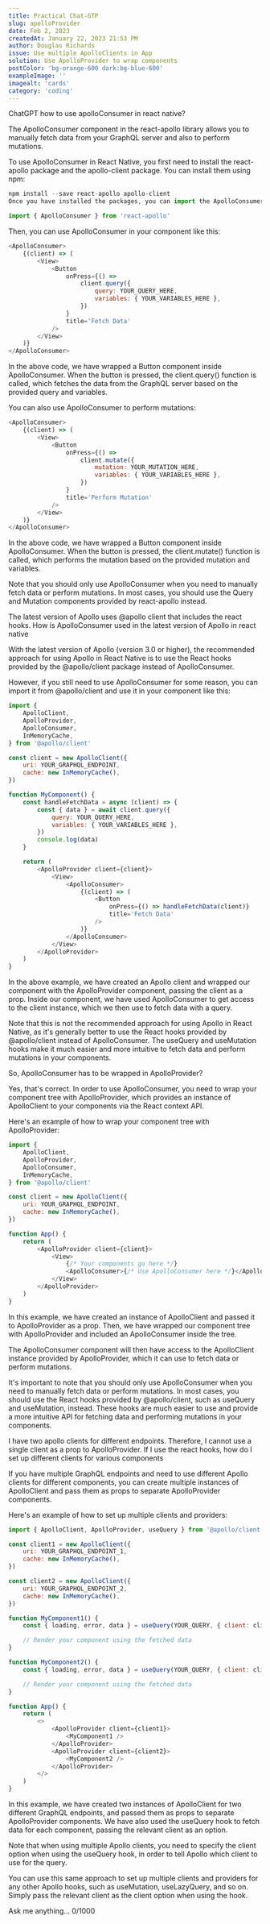 ```yaml
---
title: Practical Chat-GTP
slug: apolloProvider
date: Feb 2, 2023
createdAt: January 22, 2023 21:53 PM
author: Douglas Richards
issue: Use multiple ApolloClients in App
solution: Use ApolloProvider to wrap components
postColor: 'bg-orange-600 dark:bg-blue-600'
exampleImage: ''
imagealt: 'cards'
category: 'coding'
---
```


ChatGPT
how to use apolloConsumer in react native?

The ApolloConsumer component in the react-apollo library allows you to manually fetch data from your GraphQL server and also to perform mutations.

To use ApolloConsumer in React Native, you first need to install the react-apollo package and the apollo-client package. You can install them using npm:

```js
npm install --save react-apollo apollo-client
Once you have installed the packages, you can import the ApolloConsumer component from react-apollo:
```

```js
import { ApolloConsumer } from 'react-apollo'
```

Then, you can use ApolloConsumer in your component like this:

```js
<ApolloConsumer>
	{(client) => (
		<View>
			<Button
				onPress={() =>
					client.query({
						query: YOUR_QUERY_HERE,
						variables: { YOUR_VARIABLES_HERE },
					})
				}
				title='Fetch Data'
			/>
		</View>
	)}
</ApolloConsumer>
```

In the above code, we have wrapped a Button component inside ApolloConsumer. When the button is pressed, the client.query() function is called, which fetches the data from the GraphQL server based on the provided query and variables.

You can also use ApolloConsumer to perform mutations:

```js
<ApolloConsumer>
	{(client) => (
		<View>
			<Button
				onPress={() =>
					client.mutate({
						mutation: YOUR_MUTATION_HERE,
						variables: { YOUR_VARIABLES_HERE },
					})
				}
				title='Perform Mutation'
			/>
		</View>
	)}
</ApolloConsumer>
```

In the above code, we have wrapped a Button component inside ApolloConsumer. When the button is pressed, the client.mutate() function is called, which performs the mutation based on the provided mutation and variables.

Note that you should only use ApolloConsumer when you need to manually fetch data or perform mutations. In most cases, you should use the Query and Mutation components provided by react-apollo instead.

The latest version of Apollo uses @apollo client that includes the react hooks. How is ApolloConsumer used in the latest version of Apollo in react native

With the latest version of Apollo (version 3.0 or higher), the recommended approach for using Apollo in React Native is to use the React hooks provided by the @apollo/client package instead of ApolloConsumer.

However, if you still need to use ApolloConsumer for some reason, you can import it from @apollo/client and use it in your component like this:

```js
import {
	ApolloClient,
	ApolloProvider,
	ApolloConsumer,
	InMemoryCache,
} from '@apollo/client'

const client = new ApolloClient({
	uri: YOUR_GRAPHQL_ENDPOINT,
	cache: new InMemoryCache(),
})

function MyComponent() {
	const handleFetchData = async (client) => {
		const { data } = await client.query({
			query: YOUR_QUERY_HERE,
			variables: { YOUR_VARIABLES_HERE },
		})
		console.log(data)
	}

	return (
		<ApolloProvider client={client}>
			<View>
				<ApolloConsumer>
					{(client) => (
						<Button
							onPress={() => handleFetchData(client)}
							title='Fetch Data'
						/>
					)}
				</ApolloConsumer>
			</View>
		</ApolloProvider>
	)
}
```

In the above example, we have created an Apollo client and wrapped our component with the ApolloProvider component, passing the client as a prop. Inside our component, we have used ApolloConsumer to get access to the client instance, which we then use to fetch data with a query.

Note that this is not the recommended approach for using Apollo in React Native, as it's generally better to use the React hooks provided by @apollo/client instead of ApolloConsumer. The useQuery and useMutation hooks make it much easier and more intuitive to fetch data and perform mutations in your components.

So, ApolloConsumer has to be wrapped in ApolloProvider?

Yes, that's correct. In order to use ApolloConsumer, you need to wrap your component tree with ApolloProvider, which provides an instance of ApolloClient to your components via the React context API.

Here's an example of how to wrap your component tree with ApolloProvider:

```js
import {
	ApolloClient,
	ApolloProvider,
	ApolloConsumer,
	InMemoryCache,
} from '@apollo/client'

const client = new ApolloClient({
	uri: YOUR_GRAPHQL_ENDPOINT,
	cache: new InMemoryCache(),
})

function App() {
	return (
		<ApolloProvider client={client}>
			<View>
				{/* Your components go here */}
				<ApolloConsumer>{/* Use ApolloConsumer here */}</ApolloConsumer>
			</View>
		</ApolloProvider>
	)
}
```

In this example, we have created an instance of ApolloClient and passed it to ApolloProvider as a prop. Then, we have wrapped our component tree with ApolloProvider and included an ApolloConsumer inside the tree.

The ApolloConsumer component will then have access to the ApolloClient instance provided by ApolloProvider, which it can use to fetch data or perform mutations.

It's important to note that you should only use ApolloConsumer when you need to manually fetch data or perform mutations. In most cases, you should use the React hooks provided by @apollo/client, such as useQuery and useMutation, instead. These hooks are much easier to use and provide a more intuitive API for fetching data and performing mutations in your components.

I have two apollo clients for different endpoints. Therefore, I cannot use a single client as a prop to ApolloProvider. If I use the react hooks, how do I set up different clients for various components

If you have multiple GraphQL endpoints and need to use different Apollo clients for different components, you can create multiple instances of ApolloClient and pass them as props to separate ApolloProvider components.

Here's an example of how to set up multiple clients and providers:

```js
import { ApolloClient, ApolloProvider, useQuery } from '@apollo/client'

const client1 = new ApolloClient({
	uri: YOUR_GRAPHQL_ENDPOINT_1,
	cache: new InMemoryCache(),
})

const client2 = new ApolloClient({
	uri: YOUR_GRAPHQL_ENDPOINT_2,
	cache: new InMemoryCache(),
})

function MyComponent1() {
	const { loading, error, data } = useQuery(YOUR_QUERY, { client: client1 })

	// Render your component using the fetched data
}

function MyComponent2() {
	const { loading, error, data } = useQuery(YOUR_QUERY, { client: client2 })

	// Render your component using the fetched data
}

function App() {
	return (
		<>
			<ApolloProvider client={client1}>
				<MyComponent1 />
			</ApolloProvider>
			<ApolloProvider client={client2}>
				<MyComponent2 />
			</ApolloProvider>
		</>
	)
}
```

In this example, we have created two instances of ApolloClient for two different GraphQL endpoints, and passed them as props to separate ApolloProvider components. We have also used the useQuery hook to fetch data for each component, passing the relevant client as an option.

Note that when using multiple Apollo clients, you need to specify the client option when using the useQuery hook, in order to tell Apollo which client to use for the query.

You can use this same approach to set up multiple clients and providers for any other Apollo hooks, such as useMutation, useLazyQuery, and so on. Simply pass the relevant client as the client option when using the hook.

Ask me anything...
0/1000
